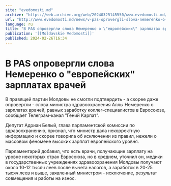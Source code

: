 ```yaml
---
site: "evedomosti.md"
archive: "https://web.archive.org/web/20240325145550/www.evedomosti.md/news/v-pas-oprovergli-slova-nemerenko-o-evropejskih-zarplatah-vra"
url: "http://www.evedomosti.md/news/v-pas-oprovergli-slova-nemerenko-o-evropejskih-zarplatah-vra"
language: ru
title: "В PAS опровергли слова Немеренко о \"европейских\" зарплатах врачей"
publication: '[[Moldavskie Vedomosti]]'
published: 2024-02-26T16:34
---
```


# В PAS опровергли слова Немеренко о "европейских" зарплатах врачей

В правящей партии Молдовы не смогли подтвердить - а скорее даже опровергли - слова министра здравоохранения Аллы Немеренко о зарплатах врачей, равных заработку коллег-специалистов в Евросоюзе, сообщает Телеграм-канал "Гений Карпат".

Депутат Адриан Белый, глава парламентской комиссии по здравоохранению, признал, что министр дала некорректную информацию и скорее говорила об исключении из правил, нежели о массовом феномене высоких зарплат европейского уровня.

Парламентарий добавил, что есть врачи, получающие зарплату на уровне некоторых стран Евросоюза, но в среднем, уточнил он, медики в государственных учреждениях здравоохранения Молдовы получают около 10-12 тысяч леев после вычета налогов, а заработок в 20-25 тысяч леев и выше, заявленный министром - исключение, результат совмещения и работы на износ.